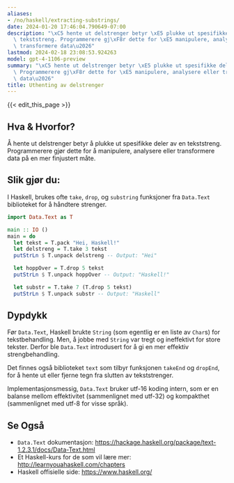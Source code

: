 ```yaml
---
aliases:
- /no/haskell/extracting-substrings/
date: 2024-01-20 17:46:04.790649-07:00
description: "\xC5 hente ut delstrenger betyr \xE5 plukke ut spesifikke deler av en\
  \ tekststreng. Programmerere gj\xF8r dette for \xE5 manipulere, analysere eller\
  \ transformere data\u2026"
lastmod: 2024-02-18 23:08:53.924263
model: gpt-4-1106-preview
summary: "\xC5 hente ut delstrenger betyr \xE5 plukke ut spesifikke deler av en tekststreng.\
  \ Programmerere gj\xF8r dette for \xE5 manipulere, analysere eller transformere\
  \ data\u2026"
title: Uthenting av delstrenger
---
```


{{< edit_this_page >}}

## Hva & Hvorfor?

Å hente ut delstrenger betyr å plukke ut spesifikke deler av en tekststreng. Programmerere gjør dette for å manipulere, analysere eller transformere data på en mer finjustert måte.

## Slik gjør du:

I Haskell, brukes ofte `take`, `drop`, og `substring` funksjoner fra `Data.Text` biblioteket for å håndtere strenger.

```Haskell
import Data.Text as T

main :: IO ()
main = do
  let tekst = T.pack "Hei, Haskell!"
  let delstreng = T.take 3 tekst
  putStrLn $ T.unpack delstreng -- Output: "Hei"

  let hoppOver = T.drop 5 tekst
  putStrLn $ T.unpack hoppOver -- Output: "Haskell!"

  let substr = T.take 7 (T.drop 5 tekst)
  putStrLn $ T.unpack substr -- Output: "Haskell"
```

## Dypdykk

Før `Data.Text`, Haskell brukte `String` (som egentlig er en liste av `Char`s) for tekstbehandling. Men, å jobbe med `String` var tregt og ineffektivt for store tekster. Derfor ble `Data.Text` introdusert for å gi en mer effektiv strengbehandling.

Det finnes også biblioteket `text` som tilbyr funksjonen `takeEnd` og `dropEnd`, for å hente ut eller fjerne tegn fra slutten av tekststrenger.

Implementasjonsmessig, `Data.Text` bruker utf-16 koding intern, som er en balanse mellom effektivitet (sammenlignet med utf-32) og kompakthet (sammenlignet med utf-8 for visse språk).

## Se Også

- `Data.Text` dokumentasjon: https://hackage.haskell.org/package/text-1.2.3.1/docs/Data-Text.html
- Et Haskell-kurs for de som vil lære mer: http://learnyouahaskell.com/chapters
- Haskell offisielle side: https://www.haskell.org/
